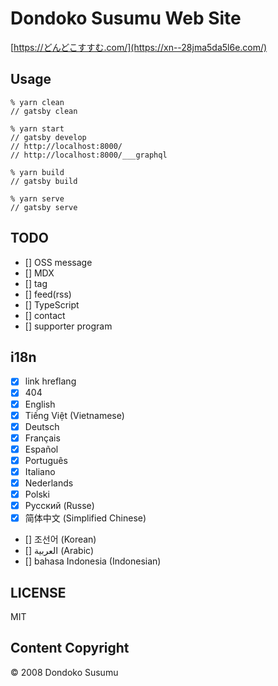 # Dondoko Susumu Web Site

[https://どんどこすすむ.com/](https://xn--28jma5da5l6e.com/)

## Usage

```
% yarn clean
// gatsby clean

% yarn start
// gatsby develop
// http://localhost:8000/
// http://localhost:8000/___graphql

% yarn build
// gatsby build

% yarn serve
// gatsby serve
```

## TODO

- [] OSS message
- [] MDX
- [] tag
- [] feed(rss)
- [] TypeScript
- [] contact
- [] supporter program

## i18n

- [x] link hreflang
- [x] 404
- [x] English
- [x] Tiếng Việt (Vietnamese)
- [x] Deutsch
- [x] Français
- [x] Español
- [x] Português
- [x] Italiano
- [x] Nederlands
- [x] Polski
- [x] Русский (Russe)
- [x] 简体中文 (Simplified Chinese)
- [] 조선어 (Korean)
- [] العربية (Arabic)
- [] bahasa Indonesia (Indonesian)

## LICENSE

MIT

## Content Copyright

©️ 2008 Dondoko Susumu
